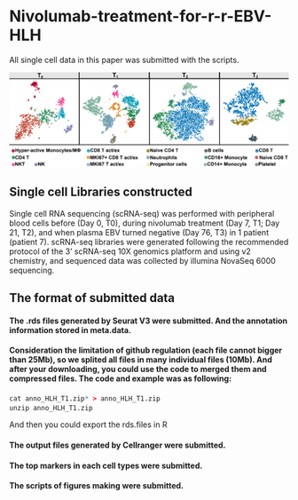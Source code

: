 # Nivolumab-treatment-for-r-r-EBV-HLH

All single cell data in this paper was submitted with the scripts.

![1567753230372](Nivolumab-treatment.assets/1567753230372.png)



## Single cell Libraries constructed

Single cell RNA sequencing (scRNA-seq) was performed with peripheral blood cells before (Day 0, T0), during nivolumab treatment (Day 7, T1; Day 21, T2), and when plasma EBV turned negative (Day 76, T3) in 1 patient (patient 7). scRNA-seq libraries were generated following the recommended protocol of the 3’ scRNA-seq 10X genomics platform and using v2 chemistry, and sequenced data was collected by illumina NovaSeq 6000 sequencing.



## The format of submitted data

#### The .rds files generated by Seurat V3 were submitted. And the annotation information stored in meta.data. 

#### Consideration the limitation of github regulation (each file cannot bigger than 25Mb), so we splited all files in many individual files (10Mb). And after your downloading, you could use the code to merged them and compressed files. The code and example was as following:

~~~R
cat anno_HLH_T1.zip* > anno_HLH_T1.zip
unzip anno_HLH_T1.zip
~~~

And then you could export the rds.files in R

#### The output files generated by Cellranger were submitted.

#### The top markers in each cell types were submitted.

#### The scripts of figures making were submitted.

